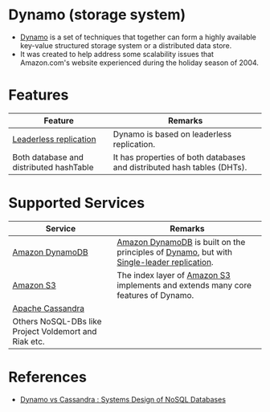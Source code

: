 # Dynamo (storage system)
- [Dynamo](https://en.wikipedia.org/wiki/Dynamo_(storage_system)) is a set of techniques that together can form a highly available key-value structured storage system or a distributed data store. 
- It was created to help address some scalability issues that Amazon.com's website experienced during the holiday season of 2004.

# Features

| Feature                                                                        | Remarks                                                                 |
|--------------------------------------------------------------------------------|-------------------------------------------------------------------------|
| [Leaderless replication](../Glossaries/Consistency&Replication/Replication.md) | Dynamo is based on leaderless replication.                              |
| Both database and distributed hashTable                                        | It has properties of both databases and distributed hash tables (DHTs). |

# Supported Services

| Service                                                                            | Remarks                                                                                                                                                                                                                  |
|------------------------------------------------------------------------------------|--------------------------------------------------------------------------------------------------------------------------------------------------------------------------------------------------------------------------|
| [Amazon DynamoDB](../../2_AWSServices/6_DatabaseServices/AmazonDynamoDB/Readme.md) | [Amazon DynamoDB](../../2_AWSServices/6_DatabaseServices/AmazonDynamoDB/Readme.md) is built on the principles of [Dynamo](), but with [Single-leader replication](../Glossaries/Consistency&Replication/Replication.md). |
| [Amazon S3](../../2_AWSServices/7_StorageServices/3_ObjectStorageS3/Readme.md)     | The index layer of [Amazon S3](../../2_AWSServices/7_StorageServices/3_ObjectStorageS3/Readme.md) implements and extends many core features of Dynamo.                                                                   |
| [Apache Cassandra](../NoSQL-Databases/WideColumnDB/ApacheCasandra.md)              |                                                                                                                                                                                                                          |
| Others NoSQL-DBs like Project Voldemort and Riak etc.                              |                                                                                                                                                                                                                          |

# References
- [Dynamo vs Cassandra : Systems Design of NoSQL Databases](https://sujithjay.com/data-systems/dynamo-cassandra/)
